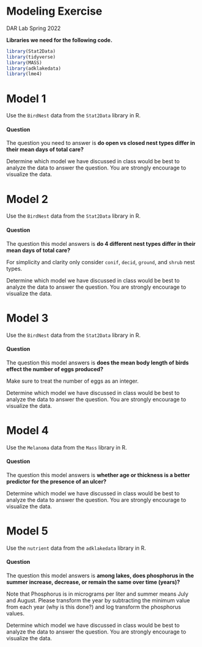 Modeling Exercise
================
DAR Lab
Spring 2022

**Libraries we need for the following code.**

``` r
library(Stat2Data)
library(tidyverse)
library(MASS)
library(adklakedata)
library(lme4) 
```

# Model 1

Use the `BirdNest` data from the `Stat2Data` library in R.

#### Question

The question you need to answer is **do open vs closed nest types differ
in their mean days of total care?**

Determine which model we have discussed in class would be best to
analyze the data to answer the question. You are strongly encourage to
visualize the data.

# Model 2

Use the `BirdNest` data from the `Stat2Data` library in R.

#### Question

The question this model answers is **do 4 different nest types differ in
their mean days of total care?**

For simplicity and clarity only consider `conif`, `decid`, `ground`, and
`shrub` nest types.

Determine which model we have discussed in class would be best to
analyze the data to answer the question. You are strongly encourage to
visualize the data.

# Model 3

Use the `BirdNest` data from the `Stat2Data` library in R.

#### Question

The question this model answers is **does the mean body length of birds
effect the number of eggs produced?**

Make sure to treat the number of eggs as an integer.

Determine which model we have discussed in class would be best to
analyze the data to answer the question. You are strongly encourage to
visualize the data.

# Model 4

Use the `Melanoma` data from the `Mass` library in R.

#### Question

The question this model answers is **whether age or thickness is a
better predictor for the presence of an ulcer?**

Determine which model we have discussed in class would be best to
analyze the data to answer the question. You are strongly encourage to
visualize the data.

# Model 5

Use the `nutrient` data from the `adklakedata` library in R.

#### Question

The question this model answers is **among lakes, does phosphorus in the
summer increase, decrease, or remain the same over time (years)?**

Note that Phosphorus is in micrograms per liter and summer means July
and August. Please transform the year by subtracting the minimum value
from each year (why is this done?) and log transform the phosphorus
values.

Determine which model we have discussed in class would be best to
analyze the data to answer the question. You are strongly encourage to
visualize the data.

